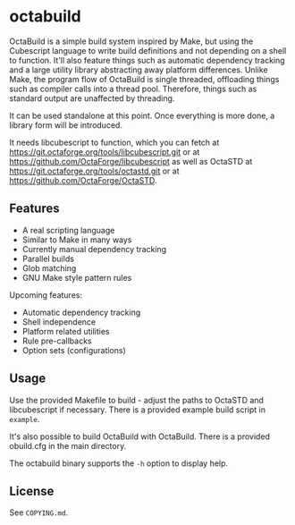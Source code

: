 # octabuild

OctaBuild is a simple build system inspired by Make, but using the Cubescript
language to write build definitions and not depending on a shell to function.
It'll also feature things such as automatic dependency tracking and a large
utility library abstracting away platform differences. Unlike Make, the program
flow of OctaBuild is single threaded, offloading things such as compiler calls
into a thread pool. Therefore, things such as standard output are unaffected
by threading.

It can be used standalone at this point. Once everything is more done, a
library form will be introduced.

It needs libcubescript to function, which you can fetch at
https://git.octaforge.org/tools/libcubescript.git or at
https://github.com/OctaForge/libcubescript as well as OctaSTD
at https://git.octaforge.org/tools/octastd.git or at
https://github.com/OctaForge/OctaSTD.

## Features

 * A real scripting language
 * Similar to Make in many ways
 * Currently manual dependency tracking
 * Parallel builds
 * Glob matching
 * GNU Make style pattern rules

Upcoming features:

 * Automatic dependency tracking
 * Shell independence
 * Platform related utilities
 * Rule pre-callbacks
 * Option sets (configurations)

## Usage

Use the provided Makefile to build - adjust the paths to OctaSTD and
libcubescript if necessary. There is a provided example build script
in `example`.

It's also possible to build OctaBuild with OctaBuild. There is a provided
obuild.cfg in the main directory.

The octabuild binary supports the `-h` option to display help.

## License

See `COPYING.md`.
